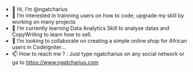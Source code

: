 - 👋 Hi, I’m @ngatcharius
- 👀 I’m interested in trainning users on how to code, upgrade my skill by working on many projects 
- 🌱 I’m currently learning Data Analytics Skill to analyse datas and CopyWriting to learn how to sell.
- 💞️ I’m looking to collaborate on creating a simple online shop for African users in CodeIgniter...
- 📫 How to reach me ? : Just type ngatcharius on any social network or ga to https://www.ngatcharius.com
